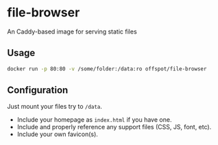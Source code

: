 # file-browser

An Caddy-based image for serving static files

## Usage

```sh
docker run -p 80:80 -v /some/folder:/data:ro offspot/file-browser
```

## Configuration

Just mount your files try to `/data`.

- Include your homepage as `index.html` if you have one.
- Include and properly reference any support files (CSS, JS, font, etc).
- Include your own favicon(s).
